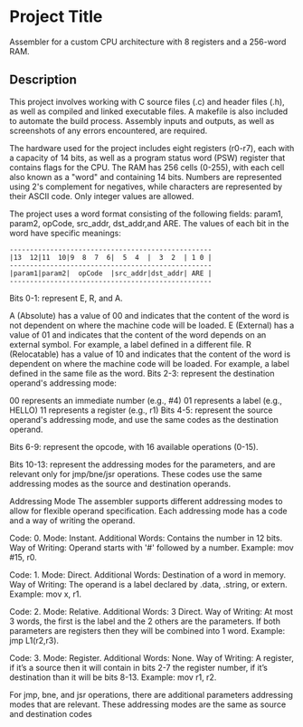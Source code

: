 # Project Title

Assembler for a custom CPU architecture with 8 registers and a 256-word RAM.

## Description

This project involves working with C source files (.c) and header files (.h), as well as compiled and linked executable files. A makefile is also included to automate the build process. Assembly inputs and outputs, as well as screenshots of any errors encountered, are required.

The hardware used for the project includes eight registers (r0-r7), each with a capacity of 14 bits, as well as a program status word (PSW) register that contains flags for the CPU. The RAM has 256 cells (0-255), with each cell also known as a "word" and containing 14 bits. Numbers are represented using 2's complement for negatives, while characters are represented by their ASCII code. Only integer values are allowed.

The project uses a word format consisting of the following fields: param1, param2, opCode, src_addr, dst_addr,and ARE. The values of each bit in the word have specific meanings:

    --------------------------------------------------
    |13  12|11  10|9  8  7  6|  5  4  |  3  2  | 1 0 |
    --------------------------------------------------
    |param1|param2|  opCode  |src_addr|dst_addr| ARE |
    --------------------------------------------------

Bits 0-1: represent E, R, and A.

A (Absolute) has a value of 00 and indicates that the content of the word is not dependent on where the machine code will be loaded. E (External) has a value of 01 and indicates that the content of the word depends on an external symbol. For example, a label defined in a different file. R (Relocatable) has a value of 10 and indicates that the content of the word is dependent on where the machine code will be loaded. For example, a label defined in the same file as the word. Bits 2-3: represent the destination operand's addressing mode:

00 represents an immediate number (e.g., #4) 01 represents a label (e.g., HELLO) 11 represents a register (e.g., r1) Bits 4-5: represent the source operand's addressing mode, and use the same codes as the destination operand.

Bits 6-9: represent the opcode, with 16 available operations (0-15).

Bits 10-13: represent the addressing modes for the parameters, and are relevant only for jmp/bne/jsr operations. These codes use the same addressing modes as the source and destination operands.

Addressing Mode
The assembler supports different addressing modes to allow for flexible operand specification. Each addressing mode has a code and a way of writing the operand.

Code: 0. Mode: Instant. Additional Words: Contains the number in 12 bits. Way of Writing: Operand starts with '#' followed by a number. Example: mov #15, r0.

Code: 1. Mode: Direct. Additional Words: Destination of a word in memory. Way of Writing: The operand is a label declared by .data, .string, or extern. Example: mov x, r1.

Code: 2. Mode: Relative. Additional Words: 3 Direct. Way of Writing: At most 3 words, the first is the label and the 2 others are the parameters. If both parameters are registers then they will be combined into 1 word. Example: jmp L1(r2,r3).

Code: 3. Mode: Register. Additional Words: None. Way of Writing: A register, if it’s a source then it will contain in bits 2-7 the register number, if it’s destination than it will be bits 8-13. Example: mov r1, r2.

For jmp, bne, and jsr operations, there are additional parameters addressing modes that are relevant. These addressing modes are the same as source and destination codes
